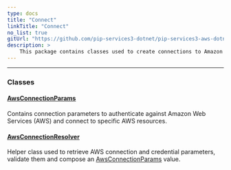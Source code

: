 ```yaml
---
type: docs
title: "Connect"
linkTitle: "Connect"
no_list: true
gitUrl: "https://github.com/pip-services3-dotnet/pip-services3-aws-dotnet"
description: >
    This package contains classes used to create connections to Amazon Web Services (AWS).
---
```

---

<div class="module-body"> 

### Classes

#### [AwsConnectionParams](aws_connection_params)
Contains connection parameters to authenticate against Amazon Web Services (AWS) and connect to specific AWS resources.

#### [AwsConnectionResolver](aws_connection_resolver)
Helper class used to retrieve AWS connection and credential parameters, validate them and compose an [AwsConnectionParams](../connect/aws_connection_params/) value.

</div>

